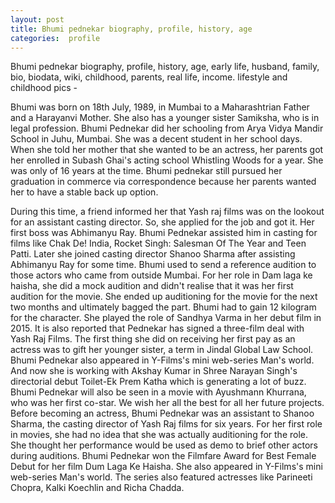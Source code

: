 ```yaml
---
layout: post
title: Bhumi pednekar biography, profile, history, age
categories:  profile
---
```


Bhumi pednekar biography, profile, history, age, early life, husband, family, bio, biodata, wiki, childhood, parents, real life, income. lifestyle and childhood pics -

Bhumi was born on 18th July, 1989, in Mumbai to a Maharashtrian Father and a Harayanvi Mother. She also has a younger sister Samiksha, who is in legal profession.
Bhumi Pednekar did her schooling from Arya Vidya Mandir School in Juhu, Mumbai. She was a decent student in her school days. When she told her mother that she wanted to be an actress, her parents got her enrolled in Subash Ghai's acting school Whistling Woods for a year. She was only of 16 years at the time. Bhumi pednekar still pursued her graduation in commerce via correspondence because her parents wanted her to have a stable back up option.

 <amp-img  src="{{ site.baseurl }}/images/bhumi.jpg"  layout="responsive"  width="400px"   height="400px"  ></amp-img>  

 
During this time, a friend informed her that Yash raj films was on the lookout for an assistant casting director. So, she applied for the job and got it.  Her first boss was Abhimanyu Ray. Bhumi Pednekar assisted him in casting for films like Chak De! India, Rocket Singh: Salesman Of The Year and Teen Patti. Later she joined casting director Shanoo Sharma after assisting Abhimanyu Ray for some time. Bhumi used to send a reference audition to those actors who came from outside Mumbai. 
For her role in Dam laga ke haisha, she did a mock audition and didn't realise that it was her first audition for the movie. She ended up auditioning for the movie for the next two months and ultimately bagged the part. Bhumi had to gain 12 kilogram for the character. She played the role of Sandhya Varma in her debut film in 2015. It is also reported that Pednekar has signed a three-film deal with Yash Raj Films.
The first thing she did on receiving her first pay as an actress was to gift her younger sister, a term in Jindal Global Law School. Bhumi Pednekar also appeared in Y-Films's mini web-series Man's world. 
And now she is working with Akshay Kumar in Shree Narayan Singh's directorial debut Toilet-Ek Prem Katha which is generating a lot of buzz. Bhumi Pednekar will also be seen in a movie with Ayushmann Khurrana, who was her first co-star. We wish her all the best for all her future projects.
Before becoming an actress, Bhumi Pednekar was an assistant to Shanoo Sharma, the casting director of Yash Raj films for six years. 
For her first role in movies, she had no idea that she was actually auditioning for the role. She thought her performance would be used as demo to brief other actors during auditions.
Bhumi Pednekar won the Filmfare Award for Best Female Debut for her film Dum Laga Ke Haisha.
She also appeared in Y-Films's mini web-series Man's world. The series also featured actresses like Parineeti Chopra, Kalki Koechlin and Richa Chadda.
 
 
 <amp-img  src="{{ site.baseurl }}/images/bhumi2.PNG"  layout="responsive"  width="509px"   height="498px"  ></amp-img>  
